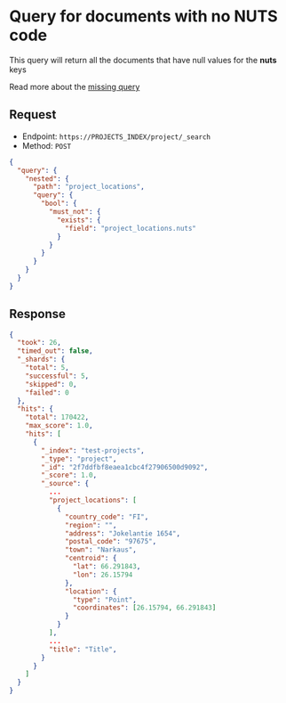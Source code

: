 # Query for documents with no NUTS code

This query will return all the documents that have null values for the **nuts** keys

Read more about the [missing query](https://www.elastic.co/guide/en/elasticsearch/reference/current/query-dsl-exists-query.html#_literal_missing_literal_query)

## Request

* Endpoint: `https://PROJECTS_INDEX/project/_search`
* Method: `POST`

```json
{
  "query": {
    "nested": {
      "path": "project_locations",
      "query": {
        "bool": {
          "must_not": {
            "exists": {
              "field": "project_locations.nuts"
            }
          }
        }
      }
    }
  }
}
```

## Response

```json
{
  "took": 26,
  "timed_out": false,
  "_shards": {
    "total": 5,
    "successful": 5,
    "skipped": 0,
    "failed": 0
  },
  "hits": {
    "total": 170422,
    "max_score": 1.0,
    "hits": [
      {
        "_index": "test-projects",
        "_type": "project",
        "_id": "2f7ddfbf8eaea1cbc4f27906500d9092",
        "_score": 1.0,
        "_source": {
          ...
          "project_locations": [
            {
              "country_code": "FI",
              "region": "",
              "address": "Jokelantie 1654",
              "postal_code": "97675",
              "town": "Narkaus",
              "centroid": {
                "lat": 66.291843,
                "lon": 26.15794
              },
              "location": {
                "type": "Point",
                "coordinates": [26.15794, 66.291843]
              }
            }
          ],
          ...
          "title": "Title",
        }
      }
    ]
  }
}
```
